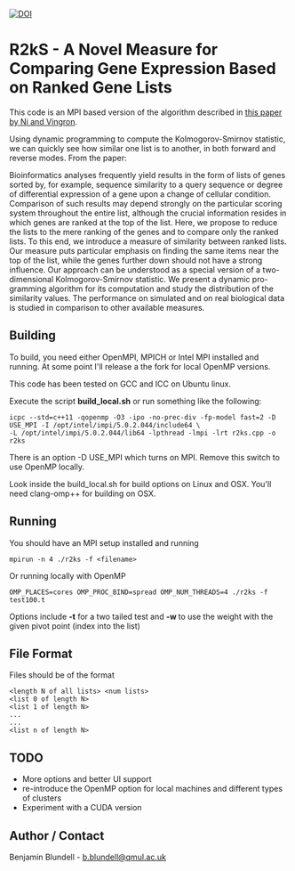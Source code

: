 [![DOI](https://zenodo.org/badge/22328/QMUL/r2ks.svg)](https://zenodo.org/badge/latestdoi/22328/QMUL/r2ks)
# R2kS - A  Novel Measure for Comparing Gene Expression Based on Ranked Gene Lists

This code is an MPI based version of the algorithm described in [this paper by Ni and Vingron](http://pubman.mpdl.mpg.de/pubman/item/escidoc:1702988/component/escidoc:1711821/Ni.pdf).

Using dynamic programming to compute the Kolmogorov-Smirnov statistic, we can quickly see how similar one list is to another, in both forward and reverse modes. From the paper:

Bioinformatics analyses frequently yield results in the form of lists of genes sorted by, for example, sequence similarity to a query sequence or degree of differential expression of a gene upon a change of cellular condition. Comparison of such results may depend strongly on the particular scoring system throughout the entire list, although the crucial information resides in which genes are ranked at the top of the list. Here, we propose to reduce the lists to the mere ranking of the genes and to compare only the ranked lists. To this end, we introduce a measure of similarity between ranked lists. Our measure puts particular emphasis on finding the same items near the top of the list, while the genes further down should not have a strong influence. Our approach can be understood as a special version of a two-dimensional Kolmogorov-Smirnov statistic. We present a dynamic pro- gramming algorithm for its computation and study the distribution of the similarity values. The performance on simulated and on real biological data is studied in comparison to other available measures.


## Building

To build, you need either OpenMPI, MPICH or Intel MPI installed and running. At some point I'll release a the fork for local OpenMP versions. 

This code has been tested on GCC and ICC on Ubuntu linux.

Execute the script **build_local.sh** or run  something like the following:

    icpc --std=c++11 -qopenmp -O3 -ipo -no-prec-div -fp-model fast=2 -D USE_MPI -I /opt/intel/impi/5.0.2.044/include64 \
    -L /opt/intel/impi/5.0.2.044/lib64 -lpthread -lmpi -lrt r2ks.cpp -o r2ks

There is an option -D USE_MPI which turns on MPI. Remove this switch to use OpenMP locally.

Look inside the build_local.sh for build options on Linux and OSX. You'll need clang-omp++ for building on OSX.

## Running

You should have an MPI setup installed and running

    mpirun -n 4 ./r2ks -f <filename>

Or running locally with OpenMP

    OMP_PLACES=cores OMP_PROC_BIND=spread OMP_NUM_THREADS=4 ./r2ks -f test100.t


Options include **-t** for a two tailed test and  **-w <pivot>** to use the weight with the given pivot point (index into the list)

## File Format

Files should be of the format

    <length N of all lists> <num lists>
    <list 0 of length N>
    <list 1 of length N>
    ...
    ...
    <list n of length N>

## TODO

* More options and better UI support
* re-introduce the OpenMP option for local machines and different types of clusters
* Experiment with a CUDA version

## Author / Contact

Benjamin Blundell - b.blundell@qmul.ac.uk
